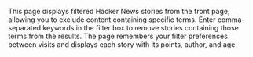 This page displays filtered Hacker News stories from the front page, allowing you to exclude content containing specific terms. Enter comma-separated keywords in the filter box to remove stories containing those terms from the results. The page remembers your filter preferences between visits and displays each story with its points, author, and age.

<!-- Generated from commit: 7a3cb5c4328dfb380bf48a1639f243f073aa828b -->